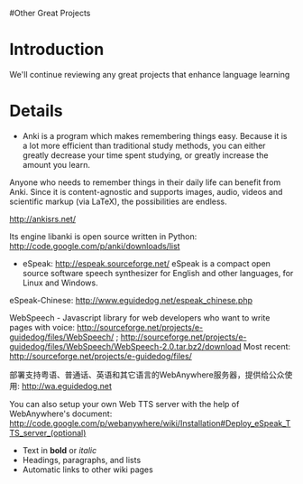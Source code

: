 #Other Great Projects
# Introduction #

We'll continue reviewing any great projects that enhance language learning


# Details #

  * Anki is a program which makes remembering things easy. Because it is a lot more efficient than traditional study methods, you can either greatly decrease your time spent studying, or greatly increase the amount you learn.

Anyone who needs to remember things in their daily life can benefit from Anki. Since it is content-agnostic and supports images, audio, videos and scientific markup (via LaTeX), the possibilities are endless.

http://ankisrs.net/

Its engine libanki is open source written in Python:
http://code.google.com/p/anki/downloads/list

  * eSpeak: http://espeak.sourceforge.net/
eSpeak is a compact open source software speech synthesizer for English and other languages, for Linux and Windows.

eSpeak-Chinese: http://www.eguidedog.net/espeak_chinese.php

WebSpeech - Javascript library for web developers who want to write pages with voice: http://sourceforge.net/projects/e-guidedog/files/WebSpeech/ ; http://sourceforge.net/projects/e-guidedog/files/WebSpeech/WebSpeech-2.0.tar.bz2/download
Most recent: http://sourceforge.net/projects/e-guidedog/files/

部署支持粤语、普通话、英语和其它语言的WebAnywhere服务器，提供给公众使用: http://wa.eguidedog.net

You can also setup your own Web TTS server with the help of WebAnywhere's document: http://code.google.com/p/webanywhere/wiki/Installation#Deploy_eSpeak_TTS_server_(optional)

  * Text in **bold** or _italic_
  * Headings, paragraphs, and lists
  * Automatic links to other wiki pages